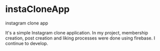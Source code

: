 # instaCloneApp
instagram clone app


It's a simple Instagram clone application. In my project, membership creation, post creation and liking processes were done using firebase. I continue to develop.
